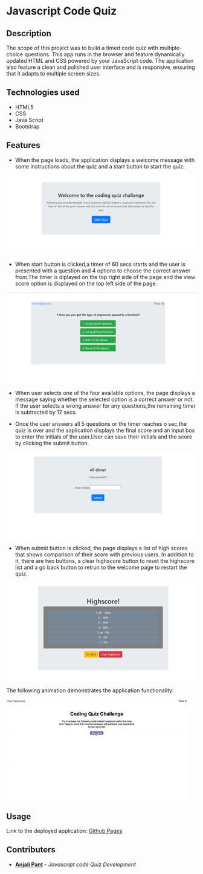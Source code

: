 # Javascript Code Quiz

## Description

The scope of this project was to build a timed code quiz with multiple-choice questions. This app runs in the browser and feature dynamically updated HTML and CSS powered by your JavaScript code. The application also 
feature a clean and polished user interface and is responsive, ensuring that it adapts to multiple screen sizes.

## Technologies used

- HTML5
- CSS
- Java Script
- Bootstrap

## Features

- When the page loads, the application displays a welcome message with some instructions about the quiz and a start button to start the quiz.

![Welcome page](/Assets/snapshots/welcome-page.PNG)

- When start button is clicked,a timer of 60 secs starts and the user is presented with a question and 4 options to choose the correct answer from.The timer is diplayed on the top right side of the page and the view score option is displayed on the top left side of the page. 

![Questions display](/Assets/snapshots/question-display.PNG)

- When user selects one of the four available options, the page displays a message saying whether the selected option is a correct answer or not. If the user selects a wrong answer for any questions,the remaining timer is subtracted by 12 secs.

- Once the user answers all 5 questions or the timer reaches o sec,the quiz is over and the aaplication displays the final score and an input box to enter the initials of the user.User can save their initials and the score by clicking the submit button.

![Submit Initials](/Assets/snapshots/submit-initials.PNG)

- When submit button is clicked, the page displays a list of high scores that shows comparison of their score with previous users. In addition to it, there are two buttons, a clear highscore button to reset the highscore list and a go back button to retrun to the welcome page to restart the quiz.

![Display Highscore](/Assets/snapshots/display-highscore.PNG)

The following animation demonstrates the application functionality:

![code quiz](./Assets/04-web-apis-homework-demo.gif)

## Usage

Link to the deployed application: [Github Pages](https://anjali9293.github.io/Code-Quiz-Homework4/.)


## Contributers

- **[Anjali Pant](https://github.com/Anjali9293)** - *Javascript code Quiz Development*